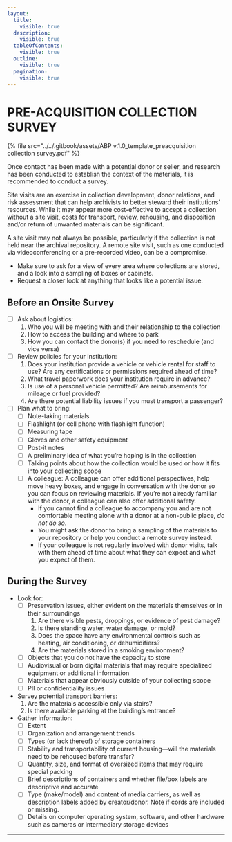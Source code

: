 ```yaml
---
layout:
  title:
    visible: true
  description:
    visible: true
  tableOfContents:
    visible: true
  outline:
    visible: true
  pagination:
    visible: true
---
```


# PRE-ACQUISITION COLLECTION SURVEY

{% file src="../../.gitbook/assets/ABP v.1.0_template_preacquisition collection survey.pdf" %}

Once contact has been made with a potential donor or seller, and research has been conducted to establish the context of the materials, it is recommended to conduct a survey.

Site visits are an exercise in collection development, donor relations, and risk assessment that can help archivists to better steward their institutions’ resources. While it may appear more cost-effective to accept a collection without a site visit, costs for transport, review, rehousing, and disposition and/or return of unwanted materials can be significant.

A site visit may not always be possible, particularly if the collection is not held near the archival repository. A remote site visit, such as one conducted via videoconferencing or a pre-recorded video, can be a compromise.

* Make sure to ask for a view of every area where collections are stored, and a look into a sampling of boxes or cabinets.
* Request a closer look at anything that looks like a potential issue.

## **Before an Onsite Survey**

* [ ] Ask about logistics:
  1. Who you will be meeting with and their relationship to the collection
  2. How to access the building and where to park
  3. How you can contact the donor(s) if you need to reschedule (and vice versa)
* [ ] Review policies for your institution:
  1. Does your institution provide a vehicle or vehicle rental for staff to use? Are any certifications or permissions required ahead of time?
  2. What travel paperwork does your institution require in advance?
  3. Is use of a personal vehicle permitted? Are reimbursements for mileage or fuel provided?
  4. Are there potential liability issues if you must transport a passenger?
* [ ] Plan what to bring:
  * [ ] Note-taking materials
  * [ ] Flashlight (or cell phone with flashlight function)
  * [ ] Measuring tape
  * [ ] Gloves and other safety equipment
  * [ ] Post-it notes
  * [ ] A preliminary idea of what you’re hoping is in the collection
  * [ ] Talking points about how the collection would be used or how it fits into your collecting scope
  * [ ] A colleague: A colleague can offer additional perspectives, help move heavy boxes, and engage in conversation with the donor so you can focus on reviewing materials. If you’re not already familiar with the donor, a colleague can also offer additional safety.
    * If you cannot find a colleague to accompany you and are not comfortable meeting alone with a donor at a non-public place, _do not do so_.
    * You might ask the donor to bring a sampling of the materials to your repository or help you conduct a remote survey instead.
    * If your colleague is not regularly involved with donor visits, talk with them ahead of time about what they can expect and what you expect of them.

## **During the Survey**

* Look for:
  * [ ] Preservation issues, either evident on the materials themselves or in their surroundings
    1. Are there visible pests, droppings, or evidence of pest damage?
    2. Is there standing water, water damage, or mold?
    3. Does the space have any environmental controls such as heating, air conditioning, or dehumidifiers?
    4. Are the materials stored in a smoking environment?
  * [ ] Objects that you do not have the capacity to store
  * [ ] Audiovisual or born digital materials that may require specialized equipment or additional information
  * [ ] Materials that appear obviously outside of your collecting scope
  * [ ] PII or confidentiality issues
* Survey potential transport barriers:
  1. Are the materials accessible only via stairs?
  2. Is there available parking at the building’s entrance?
* Gather information:
  * [ ] Extent
  * [ ] Organization and arrangement trends
  * [ ] Types (or lack thereof) of storage containers
  * [ ] Stability and transportability of current housing—will the materials need to be rehoused before transfer?
  * [ ] Quantity, size, and format of oversized items that may require special packing
  * [ ] Brief descriptions of containers and whether file/box labels are descriptive and accurate
  * [ ] Type (make/model) and content of media carriers, as well as description labels added by creator/donor. Note if cords are included or missing.
  * [ ] Details on computer operating system, software, and other hardware such as cameras or intermediary storage devices

***
